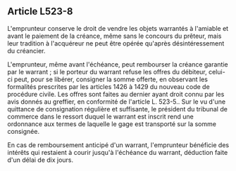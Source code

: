 Article L523-8
----
L'emprunteur conserve le droit de vendre les objets warrantés à l'amiable et
avant le paiement de la créance, même sans le concours du prêteur, mais leur
tradition à l'acquéreur ne peut être opérée qu'après désintéressement du
créancier.

L'emprunteur, même avant l'échéance, peut rembourser la créance garantie par le
warrant ; si le porteur du warrant refuse les offres du débiteur, celui-ci peut,
pour se libérer, consigner la somme offerte, en observant les formalités
prescrites par les articles 1426 à 1429 du nouveau code de procédure civile. Les
offres sont faites au dernier ayant droit connu par les avis donnés au greffier,
en conformité de l'article L. 523-5.. Sur le vu d'une quittance de consignation
régulière et suffisante, le président du tribunal de commerce dans le ressort
duquel le warrant est inscrit rend une ordonnance aux termes de laquelle le gage
est transporté sur la somme consignée.

En cas de remboursement anticipé d'un warrant, l'emprunteur bénéficie des
intérêts qui restaient à courir jusqu'à l'échéance du warrant, déduction faite
d'un délai de dix jours.
